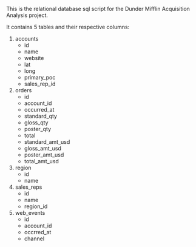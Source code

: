 This is the relational database sql script for the Dunder Mifflin Acquisition Analysis project.

It contains 5 tables and their respective columns:


1. accounts
   - id
   - name
   - website
   - lat
   - long
   - primary_poc
   - sales_rep_id
3. orders
   - id
   - account_id
   - occurred_at
   - standard_qty
   - gloss_qty
   - poster_qty
   - total
   - standard_amt_usd
   - gloss_amt_usd
   - poster_amt_usd
   - total_amt_usd
5. region
   - id
   - name
7. sales_reps
   - id
   - name
   - region_id
9. web_events
   - id
   - account_id
   - occrred_at
   - channel
